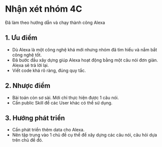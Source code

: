 # Nhận xét nhóm 4C

Đã làm theo hướng dẫn và chạy thành công Alexa

## 1. Ưu điểm
- Dù Alexa là một công nghệ khá mới nhưng nhóm đã tìm hiểu và nắm bắt công nghệ tốt.
- Đã bước đầu xây dựng giúp Alexa hoạt động bằng một câu nói đơn giản. Alexa sẽ trả lời lại.
- Viết code khá rõ ràng, đúng quy tắc.
## 2. Nhược điểm
- Bài toán còn sơ sài. Mới chỉ thực hiện được 1 câu nói.
- Cần public Skill để các User khác có thể sử dụng.
## 3. Hướng phát triển
- Cần phát triển thêm data cho Alexa.
- Nên tập trung vào 1 chủ đề cụ thể để xây dựng các câu nói, câu hỏi dựa trên chủ đề đó.
